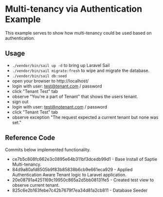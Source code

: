 # Multi-tenancy via Authentication Example

This example serves to show how multi-tenancy could be used based on authentication.

## Usage

* `./vendor/bin/sail up -d` to bring up Laravel Sail
* `./vendor/bin/sail migrate:fresh` to wipe and migrate the database.
* `./vendor/bin/sail db:seed`
* open your browser to http://localhost/
* login with user: test@tenant.com / password
* click "Tenant Test" tab
* observe "You're a part of Tenant" that shows the users tenant.
* sign out
* login with user: test@notenant.com / password
* click "Tenant Test" tab
* observe exception "The request expected a current tenant but none was set."

## Reference Code

Commits below implemented functionality.

* ce7b5c808fc662e3c0895e64b311bf3dcedb99d1 - Base Install of Saptie Multi-tenancy.
* 84d9a80afd8505b9f83b85838b6cb9e661eca929 - Applied Authentication Aware Tenant logic to Laravel application.
* 20e08791a4251169c19950c865a2d5bb08131fe5 - Created test view to observe current tenant.
* 825c6e2b163febe7c42b7679f7ea34d81a2cb811 - Database Seeder 

